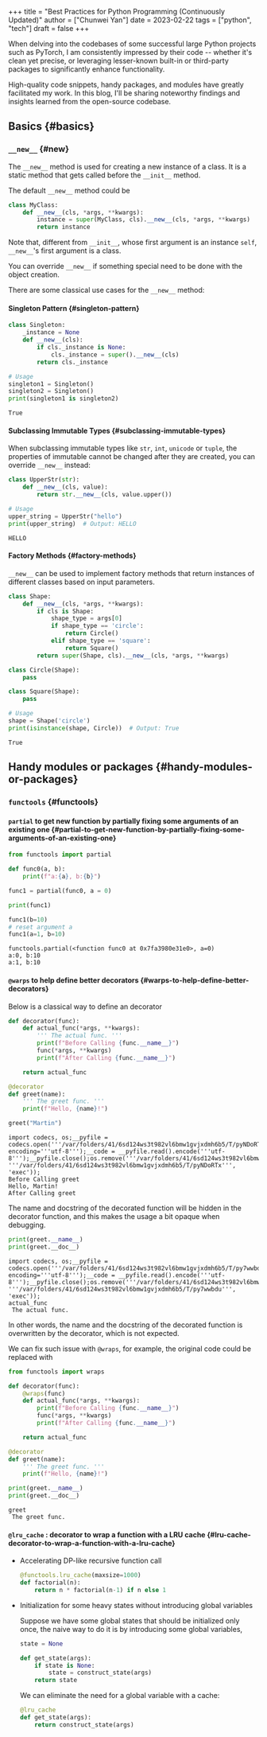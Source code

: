 +++
title = "Best Practices for Python Programming (Continuously Updated)"
author = ["Chunwei Yan"]
date = 2023-02-22
tags = ["python", "tech"]
draft = false
+++

When delving into the codebases of some successful large Python projects such as PyTorch, I am consistently impressed by their code -- whether it's clean yet precise, or leveraging lesser-known built-in or third-party packages to significantly enhance functionality.

High-quality code snippets, handy packages, and modules have greatly facilitated my work. In this blog, I'll be sharing noteworthy findings and insights learned from the open-source codebase.

<!--more-->


## Basics {#basics}


### `__new__` {#new}

The `__new__` method is used for creating a new instance of a class. It is a static method that gets called before the `__init__` method.

The default `__new__` method could be

```python
class MyClass:
    def __new__(cls, *args, **kwargs):
        instance = super(MyClass, cls).__new__(cls, *args, **kwargs)
        return instance
```

Note that, different from `__init__`, whose first argument is an instance `self`, `__new__`'s first argument is a class.

You can override `__new__` if something special need to be done with the object creation.

There are some classical use cases for the `__new__` method:


#### Singleton Pattern {#singleton-pattern}

```python
class Singleton:
    _instance = None
    def __new__(cls):
        if cls._instance is None:
            cls._instance = super().__new__(cls)
        return cls._instance

# Usage
singleton1 = Singleton()
singleton2 = Singleton()
print(singleton1 is singleton2)
```

```text
True
```


#### Subclassing Immutable Types {#subclassing-immutable-types}

When subclassing immutable types like `str`, `int`, `unicode` or `tuple`, the properties of immutable cannot be changed after they are created, you can override `__new__` instead:

```python
class UpperStr(str):
    def __new__(cls, value):
        return str.__new__(cls, value.upper())

# Usage
upper_string = UpperStr("hello")
print(upper_string)  # Output: HELLO
```

```text
HELLO
```


#### Factory Methods {#factory-methods}

`__new__` can be used to implement factory methods that return instances of different classes based on input parameters.

```python
class Shape:
    def __new__(cls, *args, **kwargs):
        if cls is Shape:
            shape_type = args[0]
            if shape_type == 'circle':
                return Circle()
            elif shape_type == 'square':
                return Square()
        return super(Shape, cls).__new__(cls, *args, **kwargs)

class Circle(Shape):
    pass

class Square(Shape):
    pass

# Usage
shape = Shape('circle')
print(isinstance(shape, Circle))  # Output: True
```

```text
True
```


## Handy modules or packages {#handy-modules-or-packages}


### `functools` {#functools}


#### `partial` to get new function by partially fixing some arguments of an existing one {#partial-to-get-new-function-by-partially-fixing-some-arguments-of-an-existing-one}

```python
from functools import partial

def func0(a, b):
    print(f"a:{a}, b:{b}")

func1 = partial(func0, a = 0)

print(func1)

func1(b=10)
# reset argument a
func1(a=1, b=10)
```

```text
functools.partial(<function func0 at 0x7fa3980e31e0>, a=0)
a:0, b:10
a:1, b:10
```


#### `@warps` to help define better decorators {#warps-to-help-define-better-decorators}

Below is a classical way to define an decorator

```python
def decorator(func):
    def actual_func(*args, **kwargs):
        ''' The actual func. '''
        print(f"Before Calling {func.__name__}")
        func(*args, **kwargs)
        print(f"After Calling {func.__name__}")

    return actual_func

@decorator
def greet(name):
    ''' The greet func. '''
    print(f"Hello, {name}!")

greet("Martin")
```

```text
import codecs, os;__pyfile = codecs.open('''/var/folders/41/6sd124ws3t982vl6bmw1gvjxdmh6b5/T/pyNDoRTx''', encoding='''utf-8''');__code = __pyfile.read().encode('''utf-8''');__pyfile.close();os.remove('''/var/folders/41/6sd124ws3t982vl6bmw1gvjxdmh6b5/T/pyNDoRTx''');exec(compile(__code, '''/var/folders/41/6sd124ws3t982vl6bmw1gvjxdmh6b5/T/pyNDoRTx''', 'exec'));
Before Calling greet
Hello, Martin!
After Calling greet
```

The name and docstring of the decorated function will be hidden in the decorator function, and this makes the usage a bit opaque when debugging.

```python
print(greet.__name__)
print(greet.__doc__)
```

```text
import codecs, os;__pyfile = codecs.open('''/var/folders/41/6sd124ws3t982vl6bmw1gvjxdmh6b5/T/py7wwbdu''', encoding='''utf-8''');__code = __pyfile.read().encode('''utf-8''');__pyfile.close();os.remove('''/var/folders/41/6sd124ws3t982vl6bmw1gvjxdmh6b5/T/py7wwbdu''');exec(compile(__code, '''/var/folders/41/6sd124ws3t982vl6bmw1gvjxdmh6b5/T/py7wwbdu''', 'exec'));
actual_func
 The actual func.
```

In other words, the name and the docstring of the decorated function is overwritten by the decorator, which is not expected.

We can fix such issue with `@wraps`, for example, the original code could be replaced with

```python
from functools import wraps

def decorator(func):
    @wraps(func)
    def actual_func(*args, **kwargs):
        print(f"Before Calling {func.__name__}")
        func(*args, **kwargs)
        print(f"After Calling {func.__name__}")

    return actual_func

@decorator
def greet(name):
    ''' The greet func. '''
    print(f"Hello, {name}!")

print(greet.__name__)
print(greet.__doc__)
```

```text
greet
 The greet func.
```


#### `@lru_cache` : decorator to wrap a function with a LRU cache {#lru-cache-decorator-to-wrap-a-function-with-a-lru-cache}

<!--list-separator-->

-  Accelerating DP-like recursive function call

    ```python
    @functools.lru_cache(maxsize=1000)
    def factorial(n):
        return n * factorial(n-1) if n else 1
    ```

<!--list-separator-->

-  Initialization for some heavy states without introducing global variables

    Suppose we have some global states that should be initialized only once, the naive way to do it is by introducing some global variables,

    ```python
    state = None

    def get_state(args):
        if state is None:
            state = construct_state(args)
        return state
    ```

    We can eliminate the need for a global variable with a cache:

    ```python
    @lru_cache
    def get_state(args):
        return construct_state(args)
    ```
